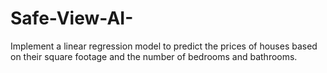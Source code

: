 # Safe-View-AI-
Implement a linear regression model to predict the prices of houses based on their square footage and the number of bedrooms and bathrooms.

